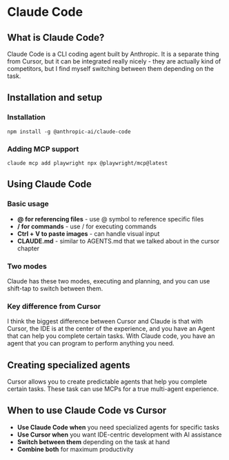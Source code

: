 # Claude Code

## What is Claude Code?

Claude Code is a CLI coding agent built by Anthropic. It is a separate thing from Cursor, but it can be integrated really nicely - they are actually kind of competitors, but I find myself switching between them depending on the task.

## Installation and setup

### Installation
```
npm install -g @anthropic-ai/claude-code
```

### Adding MCP support
```
claude mcp add playwright npx @playwright/mcp@latest
```

## Using Claude Code

### Basic usage
- **@ for referencing files** - use @ symbol to reference specific files
- **/ for commands** - use / for executing commands
- **Ctrl + V to paste images** - can handle visual input
- **CLAUDE.md** - similar to AGENTS.md that we talked about in the cursor chapter

### Two modes
Claude has these two modes, executing and planning, and you can use shift-tap to switch between them.

### Key difference from Cursor
I think the biggest difference between Cursor and Claude is that with Cursor, the IDE is at the center of the experience, and you have an Agent that can help you complete certain tasks. With Claude code, you have an agent that you can program to perform anything you need.

## Creating specialized agents

Cursor allows you to create predictable agents that help you complete certain tasks. These task can use MCPs for a true multi-agent experience.

## When to use Claude Code vs Cursor

- **Use Claude Code when** you need specialized agents for specific tasks
- **Use Cursor when** you want IDE-centric development with AI assistance
- **Switch between them** depending on the task at hand
- **Combine both** for maximum productivity
